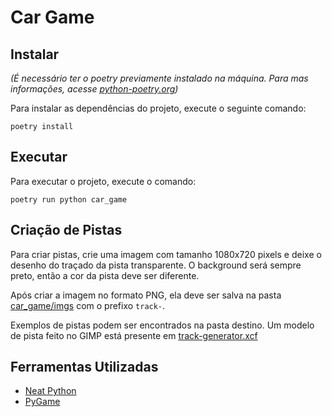 # Car Game

## Instalar

_(É necessário ter o poetry previamente instalado na máquina. Para mas informações, acesse [python-poetry.org](https://python-poetry.org/))_

Para instalar as dependências do projeto, execute o seguinte comando:

```shell
poetry install
```

## Executar

Para executar o projeto, execute o comando:

```shell
poetry run python car_game
```

## Criação de Pistas
 Para criar pistas, crie uma imagem com tamanho 1080x720 pixels e deixe o desenho do traçado da pista transparente. O background será sempre preto, então a cor da pista deve ser diferente.

Após criar a imagem no formato PNG, ela deve ser salva na pasta [car_game/imgs](./car_game/imgs/) com o prefixo
`track-`.

Exemplos de pistas podem ser encontrados na pasta destino. Um modelo de pista feito no GIMP está presente em [track-generator.xcf](track-generator.xcf)

## Ferramentas Utilizadas

* [Neat Python](https://neat-python.readthedocs.io/en/latest/)
* [PyGame](https://www.pygame.org/news)
